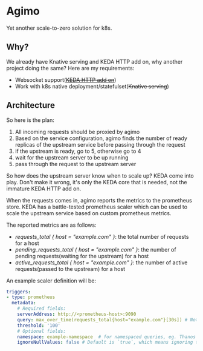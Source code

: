 # Agimo

Yet another scale-to-zero solution for k8s.

## Why?

We already have Knative serving and KEDA HTTP add on, why another project doing the same? Here are my requirements:

- Websocket support([~~KEDA HTTP add on~~](https://github.com/kedacore/http-add-on/issues/654))
- Work with k8s native deployment/statefulset(~~Knative serving~~)

## Architecture

So here is the plan:

1. All incoming requests should be proxied by agimo
2. Based on the service configuration, agimo finds the number of ready replicas of the upstream service before passing through the request
3. if the upstream is ready, go to 5, otherwise go to 4
4. wait for the upstream server to be up running
5. pass through the request to the upstream server

So how does the upstream server know when to scale up? KEDA come into play. Don't make it wrong, it's only the KEDA core that is needed, not the immature KEDA HTTP add on.

When the requests comes in, agimo reports the metrics to the prometheus store. KEDA has a battle-tested prometheus scaler which can be used to scale the upstream service based on custom prometheus metrics.

The reported metrics are as follows:

- *requests_total { host = "example.com" }*: the total number of requests for a host
- *pending_requests_total { host = "example.com" }*: the number of pending requests(waiting for the upstream) for a host
- *active_requests_total { host = "example.com" }*: the number of active requests(passed to the upstream) for a host

An example scaler definition will be:

```yaml
triggers:
- type: prometheus
  metadata:
    # Required fields:
    serverAddress: http://<prometheus-host>:9090
    query: max_over_time(requests_total{host="example.com"}[30s]) # Note: query must return a vector/scalar single element response
    threshold: '100'
    # Optional fields:
    namespace: example-namespace  # for namespaced queries, eg. Thanos
    ignoreNullValues: false # Default is `true`, which means ignoring the empty value list from Prometheus. Set to `false` the scaler will return error when Prometheus target is lost
```